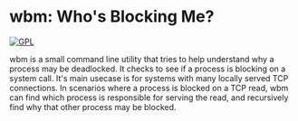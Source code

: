# wbm: Who's Blocking Me?
[![GPL](https://img.shields.io/github/license/Namr/wbm)](https://github.com/namr/wbm/blob/main/LICENSE-GPL)

wbm is a small command line utility that tries to help understand why a process may be deadlocked. It checks to see if a process is blocking on a system call. It's main usecase is for systems with many locally served TCP connections. In scenarios where a process is blocked on a TCP read, wbm can find which process is responsible for serving the read, and recursively find why that other process may be blocked.

